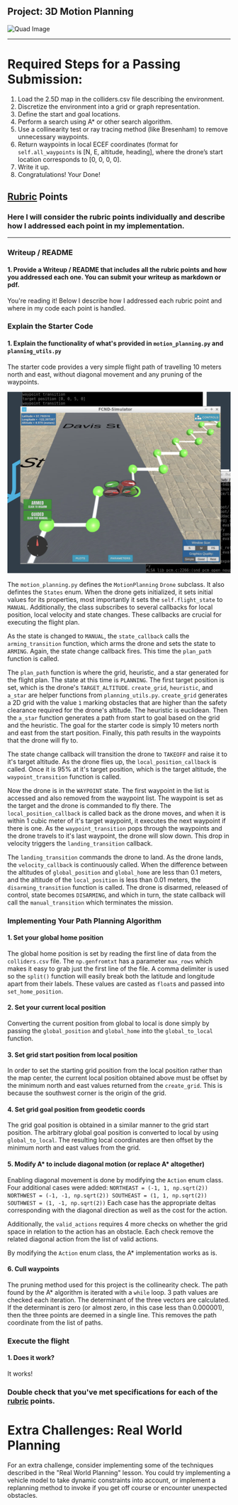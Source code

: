 ## Project: 3D Motion Planning
![Quad Image](./misc/enroute.png)

---


# Required Steps for a Passing Submission:
1. Load the 2.5D map in the colliders.csv file describing the environment.
2. Discretize the environment into a grid or graph representation.
3. Define the start and goal locations.
4. Perform a search using A* or other search algorithm.
5. Use a collinearity test or ray tracing method (like Bresenham) to remove unnecessary waypoints.
6. Return waypoints in local ECEF coordinates (format for `self.all_waypoints` is [N, E, altitude, heading], where the drone’s start location corresponds to [0, 0, 0, 0].
7. Write it up.
8. Congratulations!  Your Done!

## [Rubric](https://review.udacity.com/#!/rubrics/1534/view) Points
### Here I will consider the rubric points individually and describe how I addressed each point in my implementation.  

---
### Writeup / README

#### 1. Provide a Writeup / README that includes all the rubric points and how you addressed each one.  You can submit your writeup as markdown or pdf.  

You're reading it! Below I describe how I addressed each rubric point and where in my code each point is handled.

### Explain the Starter Code

#### 1. Explain the functionality of what's provided in `motion_planning.py` and `planning_utils.py`
The starter code provides a very simple flight path of travelling 10 meters north and east, without diagonal movement and any pruning of the waypoints.

![Start Code](./misc/starter.png)

The `motion_planning.py` defines the `MotionPlanning` `Drone` subclass. It also defintes the `States` enum. When the drone gets initialized, it sets initial values for its properties, most importantly it sets the `self.flight_state` to `MANUAL`. Additionally, the class subscribes to several callbacks for local position, local velocity and state changes. These callbacks are crucial for executing the flight plan.

As the state is changed to `MANUAL`, the `state_callback` calls the `arming_transition` function, which arms the drone and sets the state to `ARMING`. Again, the state change callback fires. This time the `plan_path` function is called.

The `plan_path` function is where the grid, heuristic, and a star generated for the flight plan. The state at this time is `PLANNING`. The first target position is set, which is the drone's `TARGET_ALTITUDE`. `create_grid`, `heuristic`, and `a_star` are helper functions from `planning_utils.py`. `create_grid` generates a 2D grid with the value `1` marking obstacles that are higher than the safety clearance required for the drone's altitude. The heuristic is euclidean. Then the `a_star` function generates a path from start to goal based on the grid and the heuristic. The goal for the starter code is simply 10 meters north and east from the start position. Finally, this path results in the waypoints that the drone will fly to.

The state change callback will transition the drone to `TAKEOFF` and raise it to it's target altitude. As the drone flies up, the `local_position_callback` is called. Once it is 95% at it's target position, which is the target altitude, the `waypoint_transition` function is called.

Now the drone is in the `WAYPOINT` state. The first waypoint in the list is accessed and also removed from the waypoint list. The waypoint is set as the target and the drone is commanded to fly there. The `local_position_callback` is called back as the drone moves, and when it is within 1 cubic meter of it's target waypoint, it executes the next waypoint if there is one. As the `waypoint_transition` pops through the waypoints and the drone travels to it's last waypoint, the drone will slow down. This drop in velocity triggers the `landing_transition` callback. 

The `landing_transition` commands the drone to land. As the drone lands, the `velocity_callback` is continuously called. When the difference between the altitudes of `global_position` and `global_home` are less than 0.1 meters, and the altitude of the `local_position` is less than 0.01 meters, the `disarming_transition` function is called. The drone is disarmed, released of control, state becomes `DISARMING`, and which in turn, the state callback will call the  `manual_transition` which terminates the mission.

### Implementing Your Path Planning Algorithm

#### 1. Set your global home position
The global home position is set by reading the first line of data from the `colliders.csv` file. The `np.genfromtxt` has a parameter `max_rows` which makes it easy to grab just the first line of the file. A comma delimiter is used so the `split()` function will easily break both the latitude and longitude apart from their labels. These values are casted as `float`s and passed into `set_home_position`.

#### 2. Set your current local position
Converting the current position from global to local is done simply by passing the `global_position` and `global_home` into the `global_to_local` function.

#### 3. Set grid start position from local position
In order to set the starting grid position from the local position rather than the map center, the current local position obtained above must be offset by the minimum north and east values returned from the `create_grid`. This is because the southwest corner is the origin of the grid.

#### 4. Set grid goal position from geodetic coords
The grid goal position is obtained in a similar manner to the grid start position. The arbitrary global goal position is converted to local by using `global_to_local`. The resulting local coordinates are then offset by the minimum north and east values from the grid.

#### 5. Modify A* to include diagonal motion (or replace A* altogether)
Enabling diagonal movement is done by modifying the `Action` enum class. Four additional cases were added: 
	```
	NORTHEAST = (-1, 1, np.sqrt(2))
    NORTHWEST = (-1, -1, np.sqrt(2))
    SOUTHEAST = (1, 1, np.sqrt(2))
    SOUTHWEST = (1, -1, np.sqrt(2))
    ```
Each case has the appropriate deltas corresponding with the diagonal direction as well as the cost for the action.

Additionally, the `valid_actions` requires 4 more checks on whether the grid space in relation to the action has an obstacle. Each check remove the related diagonal action from the list of valid actions.

By modifying the `Action` enum class, the A* implementation works as is.

#### 6. Cull waypoints 
The pruning method used for this project is the collinearity check. The path found by the A* algorithm is iterated with a `while` loop. 3 path values are checked each iteration. The determinant of the three vectors are calculated. If the determinant is zero (or almost zero, in this case less than 0.000001), then the three points are deemed in a single line. This removes the path coordinate from the list of paths.


### Execute the flight
#### 1. Does it work?
It works!

### Double check that you've met specifications for each of the [rubric](https://review.udacity.com/#!/rubrics/1534/view) points.
  
# Extra Challenges: Real World Planning

For an extra challenge, consider implementing some of the techniques described in the "Real World Planning" lesson. You could try implementing a vehicle model to take dynamic constraints into account, or implement a replanning method to invoke if you get off course or encounter unexpected obstacles.


